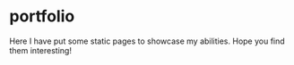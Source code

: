 # portfolio

Here I have put some static pages to showcase my abilities.
Hope you find them interesting!
